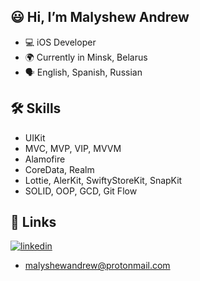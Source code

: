 
## 😃 Hi, I’m Malyshew Andrew
- 💻 iOS Developer
- 🌍 Currently in Minsk, Belarus
- 🗣️ English, Spanish, Russian

## 🛠 Skills
- UIKit
- MVC, MVP, VIP, MVVM
- Alamofire
- CoreData, Realm
- Lottie, AlerKit, SwiftyStoreKit, SnapKit
- SOLID, OOP, GCD, Git Flow
## 🔗 Links

[![linkedin](https://img.shields.io/badge/linkedin-0A66C2?style=for-the-badge&logo=linkedin&logoColor=white)](https://www.linkedin.com/in/malyshewandrew/)
- malyshewandrew@protonmail.com
